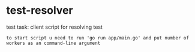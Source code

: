 # test-resolver
test task: client script for resolving test

`to start script u need to run 'go run app/main.go' and put number of workers as an command-line argument`

